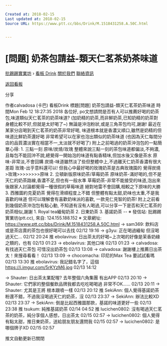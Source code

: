 ```yaml
---

Created at: 2018-02-15
Last updated at: 2018-02-15
Source URL: https://www.ptt.cc/bbs/Drink/M.1518431258.A.50C.html


---
```


# [問題] 奶茶包請益-類天仁茗茶奶茶味道


[批踢踢實業坊](https://www.ptt.cc/) › [看板 Drink](https://www.ptt.cc/bbs/Drink/index.html) [關於我們](https://www.ptt.cc/about.html) [聯絡資訊](https://www.ptt.cc/contact.html)

[返回看板](https://www.ptt.cc/bbs/Drink/index.html)

分享

作者calvadosa (卡巴)
看板Drink
標題\[問題\] 奶茶包請益-類天仁茗茶奶茶味道
時間Mon Feb 12 18:27:35 2018
各位好, po文想請問是否有人可以推薦好喝的奶茶包,味道類似天仁茗茶的奶茶味道? (加奶精的奶茶,而非鮮奶茶,已知奶精的奶茶對身體比較不好,但就是太好喝了~) 無論是沖泡粉狀,或是三角茶包均可,謝謝! 最近在某家分店喝到天仁茗茶的奶茶非常好喝, 味道根本就是香濃又順口,雖然是奶精的但味道比鮮奶茶還好喝 非常希望可以在家也泡出類似的奶茶味道 (也因為天仁每間分店的品質濃淡實在相當不一,太淡就不好喝了) 附上之前喝過的奶茶沖泡包的一點簡單心得: 1. 三點一刻 原味/炭燒/玫瑰 整體來說三點一刻的茶包味道都偏淡,不夠濃, 且每包不能回沖不說,總覺得一開始泡的味道有點香精味,但加水後又像是茶水 原味-非常淡,不會回購 炭燒-味道雖然淡了些但整體中上,不過離天仁奶茶香濃有很大差距 玫瑰-出乎意料還可以! 但我心中最好喝的玫瑰奶茶是古典玫瑰園的 覺得炭燒>玫瑰>>>>>>>>原味 2. 立頓新版原味奶茶/草莓奶茶 原味奶茶-滿好喝的,但不是天仁的奶茶路線,香濃不足,但也有一般水準 草莓奶茶-非常不能接受的味道,泡出來後跟家人討論都覺得一種很假的草莓味道 絕對地雷不會回購,相較之下原味的大勝 3. 西雅圖約克夏奶茶 覺得在滑順程度上不錯 但整體有點太甜,奶味也太重,不是我喜歡的味道 但可以理解會有喜歡奶味派的喜歡, 一款見仁見智的奶茶! 附上之前看到幾個奶茶沖泡包有點心動, 不知道有沒有人喝過,可以分享一下是否和天仁茗茶的奶茶相似,謝謝 1. Royal tea緬甸奶茶 2. 日東奶茶 3. 基諾奶茶 -- ※ 發信站: 批踢踢實業坊(ptt.cc), 來自: 124.155.188.152 ※ 文章網址: <https://www.ptt.cc/bbs/Drink/M.1518431258.A.50C.html>
→ sam369: 飲料店或是茶店賣的茶包也很好喝可以去找 02/12 19:16
→ g3yu: 正在喝過緬甸 但沒喝過天仁... 02/12 20:24
推 ebolavirus: 日出茶太的好喝~上次喝的好像是茉香奶綠之類的，也有 02/13 01:23
→ ebolavirus: 其他口味 02/13 01:23
→ calvadosa: 有找過天仁茶包 可惜沒出奶茶包 02/13 13:08
→ calvadosa: 謝謝樓上推薦日出茶太！來搜尋看看！ 02/13 13:09
→ chocomacha: 印尼的Max Tea 要試試看嗎 02/13 13:30
推 ebolavirus: 我記錯名字了，這個<https://i.imgur.com/5rKYzM6.jpg> 02/13 14:12

→ Shauter: 日出茶太業配喔? 去年整個六角集團 有出APP 02/13 20:10
→ Shauter: 它們家的整個餐飲品牌我都去吃吃喝喝過 非常不OK...... 02/13 20:11
→ Shauter: 尤其是王將 根本跟噴一樣 02/13 20:12
推 SekiAnn: 個人覺得基諾奶茶粉還不錯，不過我沒喝過天仁的奶茶，沒 02/13 23:37
→ SekiAnn: 辦法比較XD 02/13 23:37
→ SekiAnn: 倒是比起西雅圖那款，基諾的味道更好一些 02/13 23:38
推 tsukum: 純推基諾奶茶 02/14 04:52
推 lucichen0802: 沒有喝過天仁茗茶的奶茶，純分享個人感想，日出茶太 02/15 02:57
→ lucichen0802: 個人覺得有點太甜，推日東奶茶，送給朋友朋友還問我 02/15 02:57
→ lucichen0802: 是哪個牌子XD 02/15 02:57

推文自動更新已關閉

